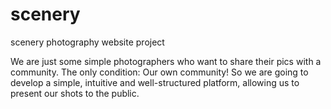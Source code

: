 scenery
=======
 
scenery photography website project

We are just some simple photographers who want to share their pics with a community. The only condition: Our own community!
So we are going to develop a simple, intuitive and well-structured platform, allowing us to present our shots to the public.

